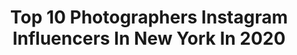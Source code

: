 ---
title: Top 10 Photographers Instagram Influencers In New York In 2020
description: >-
  Find top photographers Instagram influencers in New York in 2020. Most popular hashtags: #newyork #nyc #newyorkcity #nyfw.
platform: Instagram
profiles:
  - username: "zaymaverick"
    fullname: >-
      zay maverick
    location: "United States"
    followers: 18840
    engagement: 1078
    commentsToLikes: 0.081495
    avatar: "https://scontent-lhr8-1.cdninstagram.com/v/t51.2885-19/s320x320/90760574_2289567331349737_5024565742897463296_n.jpg?_nc_ht=scontent-lhr8-1.cdninstagram.com&_nc_ohc=SrUwUo49lZEAX-xNDTN&oh=d48759ac4d3b8189491aa8fabd183c47&oe=5EB93F4A"
    verified: false
    hashtags: ""
  - username: "brandonwoelfel"
    fullname: >-
      Brandon Woelfel
    location: "United States"
    followers: 3121567
    engagement: 366
    commentsToLikes: 0.016748
    avatar: "https://scontent-lht6-1.cdninstagram.com/v/t51.2885-19/10914554_415857981924125_1870170279_a.jpg?_nc_ht=scontent-lht6-1.cdninstagram.com&_nc_ohc=Ef4nuIF6bLEAX8zMXNP&oh=144833b99382a664a979e2acdd1e9e07&oe=5EB9D9B4"
    verified: true
    hashtags: "#adobepartner, #photoshoponipad, #nikon, #z50"
  - username: "patrickklinc"
    fullname: >-
      Patrick Klinc
    location: "United States"
    followers: 6814
    engagement: 2133
    commentsToLikes: 0.005579
    avatar: "https://scontent-lhr8-1.cdninstagram.com/v/t51.2885-19/s320x320/36085788_2099101026972428_5905356577736491008_n.jpg?_nc_ht=scontent-lhr8-1.cdninstagram.com&_nc_ohc=j_4ZINzIaFwAX9rKq44&oh=45ba9c3ab6c7801d63997b81ab8a648c&oe=5EB96155"
    verified: false
    hashtags: "#newyearnewme, #blessed, #stunning, #rosarioislands"
  - username: "hughmorrisphotography"
    fullname: >-
      ¿Hugh Shot You? #NoTFP
    location: "United States"
    followers: 10758
    engagement: 709
    commentsToLikes: 0.117983
    avatar: "https://scontent-atl3-1.cdninstagram.com/v/t51.2885-19/11005012_713549142091330_725822283_a.jpg?_nc_ht=scontent-atl3-1.cdninstagram.com&_nc_ohc=QouaJ0Sn8VwAX-HPmhU&oh=103132f03ef3ba8de2a087472a89ed80&oe=5EBADECC"
    verified: false
    hashtags: "#carnival2020, #waterfalls, #jabjab, #melanin"
  - username: "amardaved"
    fullname: >-
      Amar Daved
    location: "United States"
    followers: 10079
    engagement: 502
    commentsToLikes: 0.023750
    avatar: "https://scontent-lhr8-1.cdninstagram.com/v/t51.2885-19/s320x320/92500259_617145958835801_7012906189562314752_n.jpg?_nc_ht=scontent-lhr8-1.cdninstagram.com&_nc_ohc=Tf5Wl7hKYRgAX9tgCzM&oh=27ad0b10d99855d6d881f07c2de62406&oe=5EB90E5B"
    verified: false
    hashtags: "#outtake"
  - username: "joethommas"
    fullname: >-
      Joe Thomas
    location: "United States"
    followers: 115460
    engagement: 863
    commentsToLikes: 0.020788
    avatar: "https://scontent-lhr8-1.cdninstagram.com/v/t51.2885-19/s320x320/26310323_187864841963015_3706432639008243712_n.jpg?_nc_ht=scontent-lhr8-1.cdninstagram.com&_nc_ohc=YFNMJn5YJCMAX98L6P2&oh=d25af8c452f01c9fd532406f86d5b3a6&oe=5EBB7C61"
    verified: false
    hashtags: "#manhattan, #foryoupage, #esbvip, #sunset"
  - username: "tatyana_nagayeva"
    fullname: >-
      Tatyana Nagaeva
    location: "United States"
    followers: 10476
    engagement: 609
    commentsToLikes: 0.028990
    avatar: "https://scontent-ams4-1.cdninstagram.com/v/t51.2885-19/s320x320/74533382_448482459195935_2202877799721598976_n.jpg?_nc_ht=scontent-ams4-1.cdninstagram.com&_nc_ohc=j0Tpc_0HxqUAX-NGgVI&oh=7388b861b99b844c332835d071a8e48d&oe=5EB9CD4D"
    verified: false
    hashtags: "#newyorkagency, #fashionphotographernewyork, #minimalism, #vogue"
  - username: "darren_mcdonald"
    fullname: >-
      DARREN MCDONALD
    location: "United States"
    followers: 31441
    engagement: 307
    commentsToLikes: 0.011977
    avatar: "https://scontent-ams4-1.cdninstagram.com/v/t51.2885-19/s150x150/58410618_354186375204444_205434766873329664_n.jpg?_nc_ht=scontent-ams4-1.cdninstagram.com&_nc_ohc=rjpe88o8PvgAX-3lD8N&oh=f290903c34b9fe1e43b55aef736e0012&oe=5EB71F66"
    verified: false
    hashtags: ""
  - username: "theofficialtati"
    fullname: >-
      T A T I A N N A ™️
    location: "United States"
    followers: 30520
    engagement: 522
    commentsToLikes: 0.069367
    avatar: "https://scontent-ams4-1.cdninstagram.com/v/t51.2885-19/s320x320/56942687_553481235139301_5612360011951898624_n.jpg?_nc_ht=scontent-ams4-1.cdninstagram.com&_nc_ohc=vNoe68zCLDoAX9RCTrs&oh=d2e00466f77b07e3e42c2efd5b140b67&oe=5EB5BAAA"
    verified: false
    hashtags: "#lgbtq, #samanthajames, #mua, #makeup"
  - username: "michaelantonio_now"
    fullname: >-
      Michael Antonio
    location: "United States"
    followers: 11316
    engagement: 536
    commentsToLikes: 0.064392
    avatar: "https://scontent-lhr8-1.cdninstagram.com/v/t51.2885-19/s320x320/42891134_342701062963764_7530751530312400896_n.jpg?_nc_ht=scontent-lhr8-1.cdninstagram.com&_nc_ohc=ry-882MINpIAX9jELbp&oh=7148d46790ced2489d7dbcc2a69e7895&oe=5EB9543E"
    verified: false
    hashtags: "#posefx, #photographer, #newyork, #nyfw2020"
---